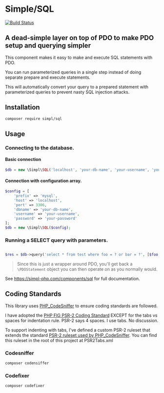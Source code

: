 # Simple/SQL

[![Build Status](https://img.shields.io/travis/simpl-php/sql.svg?style=flat-square)](https://travis-ci.org/simpl-php/sql)

## A dead-simple layer on top of PDO to make PDO setup and querying simpler

This component makes it easy to make and execute SQL statements with PDO.

You can run parameterized queries in a single step instead of doing separate prepare and execute statements.

This will automatically convert your query to a prepared statement with parameterized queries to prevent nasty SQL injection attacks.


## Installation

```bash
composer require simpl/sql
```

## Usage

### Connecting to the database.

#### Basic connection

```php
$db = new \Simpl\SQL('localhost', 'your-db-name', 'your-username', 'your-password');
```

#### Connection with configuration array.

```php
$config = [
    'prefix' => 'mysql',
    'host' => 'localhost',
    'port' => 3306,
    'dbname' => 'your-db-name',
    'username' => 'your-username',
    'password' => 'your-password'
];
$db = new \Simpl\SQL($config);
```

### Running a SELECT query with parameters.
```php

$res = $db->query('select * from test where foo = ? or bar = ?', [$foo, $bar]);
```

> Since this is just a wrapper around PDO, you'll get back a `\PDOStatement` object you can then operate on as you normally would.

See <https://simpl-php.com/components/sql> for full documentation.

## Coding Standards
This library uses [PHP_CodeSniffer](http://www.squizlabs.com/php-codesniffer) to ensure coding standards are followed.

I have adopted the [PHP FIG PSR-2 Coding Standard](http://www.php-fig.org/psr/psr-2/) EXCEPT for the tabs vs spaces for indentation rule. PSR-2 says 4 spaces. I use tabs. No discussion.

To support indenting with tabs, I've defined a custom PSR-2 ruleset that extends the standard [PSR-2 ruleset used by PHP_CodeSniffer](https://github.com/squizlabs/PHP_CodeSniffer/blob/master/CodeSniffer/Standards/PSR2/ruleset.xml). You can find this ruleset in the root of this project at PSR2Tabs.xml


### Codesniffer

```bash
composer codensiffer
```

### Codefixer

```bash
composer codefixer
```